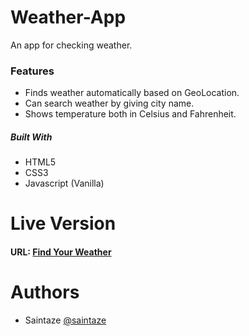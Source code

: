 # Weather-App
An app for checking weather. 

### Features
+ Finds weather automatically based on GeoLocation.
+ Can search weather by giving city name.
+ Shows temperature both in Celsius and Fahrenheit.

##### Built With
+ HTML5
+ CSS3
+ Javascript (Vanilla)

# Live Version
#### URL: [Find Your Weather](https://rawcdn.githack.com/saintaze/Weather-App/750ed0b44f3faf6573c06a0f907fe8751357d915/index.html)

# Authors
+ Saintaze [@saintaze](https://github.com/saintaze/)


